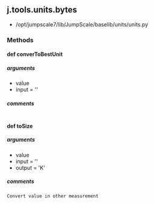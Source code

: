 ## j.tools.units.bytes

- /opt/jumpscale7/lib/JumpScale/baselib/units/units.py

### Methods

#### def converToBestUnit 
##### arguments

- value
- input = ''

##### comments

```

```

#### def toSize 
##### arguments

- value
- input = ''
- output = 'K'

##### comments

```
Convert value in other measurement

```

